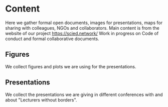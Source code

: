 # Content
Here we gather formal open documents, images for presentations, maps for sharing with colleagues, NGOs and collaborators. 
Main content is from the website of our project https://scied.network/
Work in progress on Code of conduct and formal collaborative documents.

## Figures
We collect figures and plots we are using for the presentations.

## Presentations 
We collect the presentations we are giving in different conferences with and about "Lecturers without borders".
